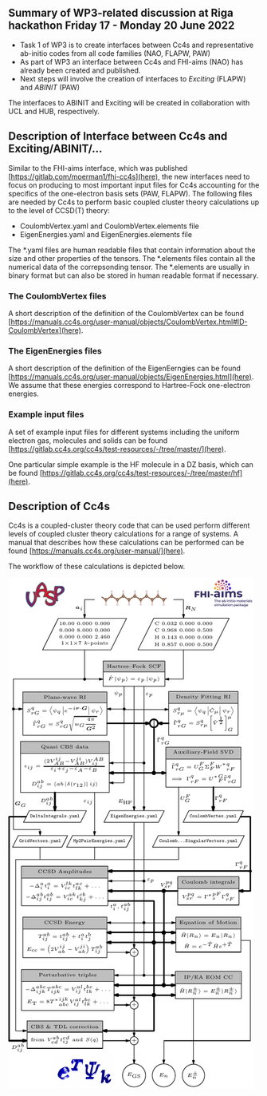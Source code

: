 ## Summary of WP3-related discussion at Riga hackathon Friday 17 - Monday 20 June 2022 

* Task 1 of WP3 is to create interfaces between Cc4s and representative ab-initio codes from all code families (NAO, FLAPW, PAW)
* As part of WP3 an interface between Cc4s and FHI-aims (NAO) has already been created and published.
* Next steps will involve the creation of interfaces to *Exciting* (FLAPW) and *ABINIT* (PAW)

The interfaces to ABINIT and Exciting will be created in collaboration with UCL and HUB, respectively.

## Description of Interface between Cc4s and Exciting/ABINIT/...

Similar to the FHI-aims interface, which was published [https://gitlab.com/moerman1/fhi-cc4s](here), the new interfaces need
to focus on producing to most important input files for Cc4s accounting for the specifics of the one-electron basis sets (PAW, FLAPW).
The following files are needed by Cc4s to perform basic coupled cluster theory calculations up to the level of CCSD(T) theory:

* CoulombVertex.yaml and CoulombVertex.elements file
* EigenEnergies.yaml and EigenEnergies.elements file

The \*.yaml files are human readable files that contain information about the size and other properties of the tensors. The \*.elements files contain all
the numerical data of the correpsonding tensor. The \*.elements are usually in binary format but can also be stored in human readable format if necessary.

### The CoulombVertex files

A short description of the definition of the CoulombVertex can be found [https://manuals.cc4s.org/user-manual/objects/CoulombVertex.html#ID-CoulombVertex](here).

### The EigenEnergies files

A short description of the definition of the EigenEerngies can be found [https://manuals.cc4s.org/user-manual/objects/EigenEnergies.html](here).
We assume that these energies correspond to Hartree-Fock one-electron energies.

### Example input files

A set of example input files for different systems including the uniform electron gas, molecules and solids
can be found [https://gitlab.cc4s.org/cc4s/test-resources/-/tree/master/](here).

One particular simple example is the HF molecule in a DZ basis, which can be found  [https://gitlab.cc4s.org/cc4s/test-resources/-/tree/master/hf](here).

## Description of Cc4s

Cc4s is a coupled-cluster theory code that can be used perform different levels of coupled cluster theory calculations for a range of systems.
A manual that describes how these calculations can be performed can be found [https://manuals.cc4s.org/user-manual/](here).

The workflow of these calculations is depicted below.

![Cc4s flowchart](./img/cc4s-flowchart.png "Cc4s flowchart")

